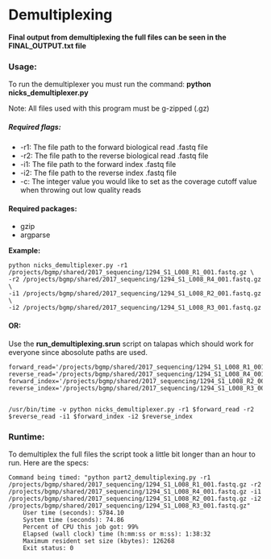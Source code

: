 # Demultiplexing

**Final output from demultiplexing the full files can be seen in the FINAL_OUTPUT.txt file**

### Usage:
To run the demultiplexer you must run the command: **python nicks_demultiplexer.py**

Note: All files used with this program must be g-zipped (.gz)

##### Required flags:
* -r1: The file path to the forward biological read .fastq file
* -r2: The file path to the reverse biological read .fastq file
* -i1: The file path to the forward index .fastq file
* -i2: The file path to the reverse index .fastq file
* -c: The integer value you would like to set as the coverage cutoff value when throwing out low quality reads

#### Required packages:
* gzip
* argparse

**Example:**
```
python nicks_demultiplexer.py -r1 /projects/bgmp/shared/2017_sequencing/1294_S1_L008_R1_001.fastq.gz \
-r2 /projects/bgmp/shared/2017_sequencing/1294_S1_L008_R4_001.fastq.gz \
-i1 /projects/bgmp/shared/2017_sequencing/1294_S1_L008_R2_001.fastq.gz \
-i2 /projects/bgmp/shared/2017_sequencing/1294_S1_L008_R3_001.fastq.gz
```

#### OR:

Use the **run_demultiplexing.srun** script on talapas which should work for everyone since abosolute paths are used.

```
forward_read='/projects/bgmp/shared/2017_sequencing/1294_S1_L008_R1_001.fastq.gz'
reverse_read='/projects/bgmp/shared/2017_sequencing/1294_S1_L008_R4_001.fastq.gz'
forward_index='/projects/bgmp/shared/2017_sequencing/1294_S1_L008_R2_001.fastq.gz'
reverse_index='/projects/bgmp/shared/2017_sequencing/1294_S1_L008_R3_001.fastq.gz'


/usr/bin/time -v python nicks_demultiplexer.py -r1 $forward_read -r2 $reverse_read -i1 $forward_index -i2 $reverse_index
```

### Runtime:

To demultiplex the full files the script took a little bit longer than an hour to run. Here are the specs:

```
Command being timed: "python part2_demultiplexing.py -r1 /projects/bgmp/shared/2017_sequencing/1294_S1_L008_R1_001.fastq.gz -r2 /projects/bgmp/shared/2017_sequencing/1294_S1_L008_R4_001.fastq.gz -i1 /projects/bgmp/shared/2017_sequencing/1294_S1_L008_R2_001.fastq.gz -i2 /projects/bgmp/shared/2017_sequencing/1294_S1_L008_R3_001.fastq.gz"
	User time (seconds): 5784.10
	System time (seconds): 74.86
	Percent of CPU this job got: 99%
	Elapsed (wall clock) time (h:mm:ss or m:ss): 1:38:32
	Maximum resident set size (kbytes): 126268
	Exit status: 0
```
